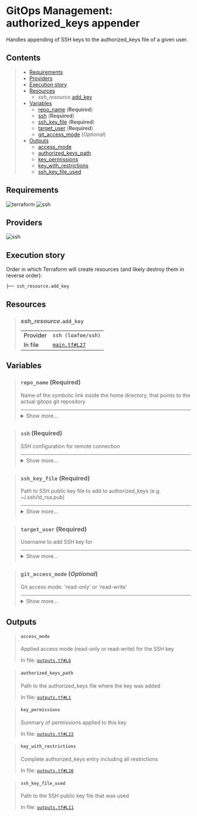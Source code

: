# GitOps Management: authorized\_keys appender

Handles appending of SSH keys to the authorized\_keys file of a given user.

## Contents

<blockquote><!-- contents:start -->

- [Requirements](#requirements)
- [Providers](#providers)
- [Execution story](#execution-story)
- [Resources](#resources)
  - _ssh_resource_.[add_key](#ssh_resourceadd_key)
- [Variables](#variables)
  - [repo_name](#repo_name-required) (**Required**)
  - [ssh](#ssh-required) (**Required**)
  - [ssh_key_file](#ssh_key_file-required) (**Required**)
  - [target_user](#target_user-required) (**Required**)
  - [git_access_mode](#git_access_mode-optional) (*Optional*)
- [Outputs](#outputs)
  - [access_mode](#access_mode)
  - [authorized_keys_path](#authorized_keys_path)
  - [key_permissions](#key_permissions)
  - [key_with_restrictions](#key_with_restrictions)
  - [ssh_key_file_used](#ssh_key_file_used)
</blockquote><!-- contents:end -->

## Requirements
  
![terraform](https://img.shields.io/badge/terraform->=1.8.0-d3287d?logo=terraform)
![ssh](https://img.shields.io/badge/ssh-~>2.7-4fa4f9?logo=ssh)

## Providers
  
![ssh](https://img.shields.io/badge/ssh-2.7.0-4fa4f9)

## Execution story

Order in which Terraform will create resources (and likely destroy them in reverse order):
```
├── ssh_resource.add_key
```

## Resources
  
<blockquote><!-- resource:"ssh_resource.add_key":start -->

### _ssh_resource_.`add_key`
      
  <table>
    <tr>
      <td>Provider</td>
      <td><code>ssh (loafoe/ssh)</code></td>
    </tr>
    <tr>
      <td>In file</td>
      <td><a href="./main.tf#L27"><code>main.tf#L27</code></a></td>
    </tr>
  </table>
</blockquote><!-- resource:"ssh_resource.add_key":end -->

## Variables
  
<blockquote><!-- variable:"repo_name":start -->

### `repo_name` (**Required**)

Name of the symbolic link inside the home directory, that points to the actual gitops git repository

<details style="border-top-color: inherit; border-top-width: 0.1em; border-top-style: solid; padding-top: 0.5em; padding-bottom: 0.5em;">
  <summary>Show more...</summary>

  **Type**:
  ```hcl
  string
  ```
  In file: <a href="./variables.tf#L24"><code>variables.tf#L24</code></a>

</details>
</blockquote><!-- variable:"repo_name":end -->
<blockquote><!-- variable:"ssh":start -->

### `ssh` (**Required**)

SSH configuration for remote connection

<details style="border-top-color: inherit; border-top-width: 0.1em; border-top-style: solid; padding-top: 0.5em; padding-bottom: 0.5em;">
  <summary>Show more...</summary>

  **Type**:
  ```hcl
  object({
    host    = string
    user    = string
    id_file = optional(string, "~/.ssh/id_rsa")
  })
  ```
  In file: <a href="./variables.tf#L1"><code>variables.tf#L1</code></a>

</details>
</blockquote><!-- variable:"ssh":end -->
<blockquote><!-- variable:"ssh_key_file":start -->

### `ssh_key_file` (**Required**)

Path to SSH public key file to add to authorized_keys (e.g. ~/.ssh/id_rsa.pub)

<details style="border-top-color: inherit; border-top-width: 0.1em; border-top-style: solid; padding-top: 0.5em; padding-bottom: 0.5em;">
  <summary>Show more...</summary>

  **Type**:
  ```hcl
  string
  ```
  In file: <a href="./variables.tf#L14"><code>variables.tf#L14</code></a>

</details>
</blockquote><!-- variable:"ssh_key_file":end -->
<blockquote><!-- variable:"target_user":start -->

### `target_user` (**Required**)

Username to add SSH key for

<details style="border-top-color: inherit; border-top-width: 0.1em; border-top-style: solid; padding-top: 0.5em; padding-bottom: 0.5em;">
  <summary>Show more...</summary>

  **Type**:
  ```hcl
  string
  ```
  In file: <a href="./variables.tf#L19"><code>variables.tf#L19</code></a>

</details>
</blockquote><!-- variable:"target_user":end -->
<blockquote><!-- variable:"git_access_mode":start -->

### `git_access_mode` (*Optional*)

Git access mode: 'read-only' or 'read-write'

<details style="border-top-color: inherit; border-top-width: 0.1em; border-top-style: solid; padding-top: 0.5em; padding-bottom: 0.5em;">
  <summary>Show more...</summary>

  **Type**:
  ```hcl
  string
  ```
  **Default**:
  ```json
  "read-write"
  ```
  In file: <a href="./variables.tf#L29"><code>variables.tf#L29</code></a>

</details>
</blockquote><!-- variable:"git_access_mode":end -->

## Outputs
  
<blockquote><!-- output:"access_mode":start -->

#### `access_mode`

Applied access mode (read-only or read-write) for the SSH key

In file: <a href="./outputs.tf#L6"><code>outputs.tf#L6</code></a>
</blockquote><!-- output:"access_mode":end -->
<blockquote><!-- output:"authorized_keys_path":start -->

#### `authorized_keys_path`

Path to the authorized_keys file where the key was added

In file: <a href="./outputs.tf#L1"><code>outputs.tf#L1</code></a>
</blockquote><!-- output:"authorized_keys_path":end -->
<blockquote><!-- output:"key_permissions":start -->

#### `key_permissions`

Summary of permissions applied to this key

In file: <a href="./outputs.tf#L22"><code>outputs.tf#L22</code></a>
</blockquote><!-- output:"key_permissions":end -->
<blockquote><!-- output:"key_with_restrictions":start -->

#### `key_with_restrictions`

Complete authorized_keys entry including all restrictions

In file: <a href="./outputs.tf#L16"><code>outputs.tf#L16</code></a>
</blockquote><!-- output:"key_with_restrictions":end -->
<blockquote><!-- output:"ssh_key_file_used":start -->

#### `ssh_key_file_used`

Path to the SSH public key file that was used

In file: <a href="./outputs.tf#L11"><code>outputs.tf#L11</code></a>
</blockquote><!-- output:"ssh_key_file_used":end -->